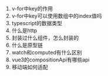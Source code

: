 1. v-for中key的作用
2. v-for中key可以使用数组中的index值吗
3. typescript的数据类型
4. 什么是http
5. 封装过什么组件，怎么封装的
6. 什么是原型链
7. watch和computed有什么区别
8. vue3的compositionApi有哪些api
9. 移动端如何适配